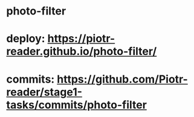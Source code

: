 # photo-filter
# deploy: https://piotr-reader.github.io/photo-filter/
# commits: https://github.com/Piotr-reader/stage1-tasks/commits/photo-filter
